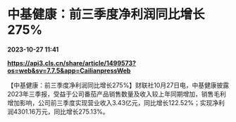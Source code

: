 # 中基健康：前三季度净利润同比增长275%

**2023-10-27 11:41**

**https://api3.cls.cn/share/article/1499573?os=web&sv=7.7.5&app=CailianpressWeb**

【中基健康：前三季度净利润同比增长275%】财联社10月27日电，中基健康披露2023年三季报，受益于公司番茄产品销售数量及收入较上年同期增加，销售毛利增加影响，公司前三季度实现营业收入3.43亿元，同比增长122.52%；实现净利润4301.16万元，同比增长275.13%。